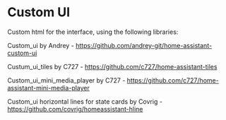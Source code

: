 # Custom UI

Custom html for the interface, using the following libraries:

Custom_ui by Andrey - https://github.com/andrey-git/home-assistant-custom-ui

Custum_ui_tiles by C727 - https://github.com/c727/home-assistant-tiles

Custom_ui_mini_media_player by C727 - https://github.com/c727/home-assistant-mini-media-player

Custom_ui horizontal lines for state cards by Covrig - https://github.com/covrig/homeassistant-hline
